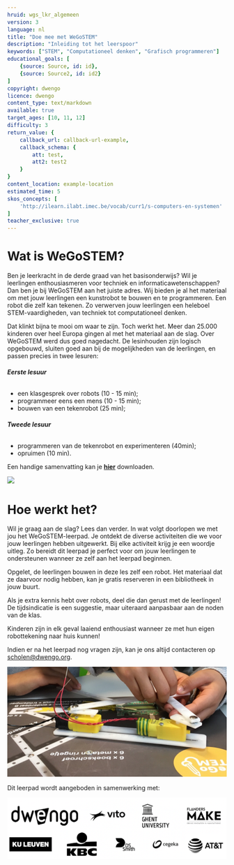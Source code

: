 ```yaml
---
hruid: wgs_lkr_algemeen
version: 3
language: nl
title: "Doe mee met WeGoSTEM"
description: "Inleiding tot het leerspoor"
keywords: ["STEM", "Computationeel denken", "Grafisch programmeren"]
educational_goals: [
    {source: Source, id: id}, 
    {source: Source2, id: id2}
]
copyright: dwengo
licence: dwengo
content_type: text/markdown
available: true
target_ages: [10, 11, 12]
difficulty: 3
return_value: {
    callback_url: callback-url-example,
    callback_schema: {
        att: test,
        att2: test2
    }
}
content_location: example-location
estimated_time: 5
skos_concepts: [
    'http://ilearn.ilabt.imec.be/vocab/curr1/s-computers-en-systemen'
]
teacher_exclusive: true
---
```

# Wat is WeGoSTEM?

Ben je leerkracht in de derde graad van het basisonderwijs? Wil je leerlingen enthousiasmeren voor techniek en informaticawetenschappen? Dan ben je bij WeGoSTEM aan het juiste adres. Wij bieden je al het materiaal om met jouw leerlingen een kunstrobot te bouwen en te programmeren. Een robot die zelf kan tekenen. Zo verwerven jouw leerlingen een heleboel STEM-vaardigheden, van techniek tot computationeel denken.

Dat klinkt bijna te mooi om waar te zijn. Toch werkt het. Meer dan 25.000 kinderen over heel Europa gingen al met het materiaal aan de slag. Over WeGoSTEM werd dus goed nagedacht. De lesinhouden zijn logisch opgebouwd, sluiten goed aan bij de mogelijkheden van de leerlingen, en passen precies in twee lesuren:

###### **Eerste lesuur**
* een klasgesprek over robots (10 - 15 min);
* programmeer eens een mens (10 - 15 min);
* bouwen van een tekenrobot (25 min);
  
###### **Tweede lesuur**
* programmeren van de tekenrobot en experimenteren (40min);
* opruimen (10 min).

Een handige samenvatting kan je 
[**hier**](embed/WeGoSTEMoverzichtleerkrachten.pdf "Samenvatting WeGoSTEM") 
downloaden. 

![](@youtube/https://www.youtube.com/embed/RqyxGvzavCw)


# Hoe werkt het?

Wil je graag aan de slag? Lees dan verder. In wat volgt doorlopen we met jou het WeGoSTEM-leerpad. Je ontdekt de diverse activiteiten die we voor jouw leerlingen hebben uitgewerkt. Bij elke activiteit krijg je een woordje uitleg. Zo bereidt dit leerpad je perfect voor om jouw leerlingen te ondersteunen wanneer ze zelf aan het leerpad beginnen.

Opgelet, de leerlingen bouwen in deze les zelf een robot. Het materiaal dat ze daarvoor nodig hebben, kan je gratis reserveren in een bibliotheek in jouw buurt.

Als je extra kennis hebt over robots, deel die dan gerust met de leerlingen! De tijdsindicatie is een suggestie, maar uiteraard aanpasbaar aan de noden van de klas. 

Kinderen zijn in elk geval laaiend enthousiast wanneer ze met hun eigen robottekening naar huis kunnen!

Indien er na het leerpad nog vragen zijn, kan je ons altijd contacteren op [scholen@dwengo.org](scholen@dwengo.org"mail").

![](embed/WeGoSTEM_Front.jpg "close-up")

Dit leerpad wordt aangeboden in samenwerking met:

![](embed/WeGoSTEM_Sponsors.png "sponsors")
